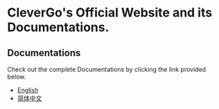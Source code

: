 # CleverGo's Official Website and its Documentations.

## Documentations

Check out the complete Documentations by clicking the link provided below.

- [English](https://clevergo.tech/en/)
- [简体中文](https://clevergo.tech/zh/)
